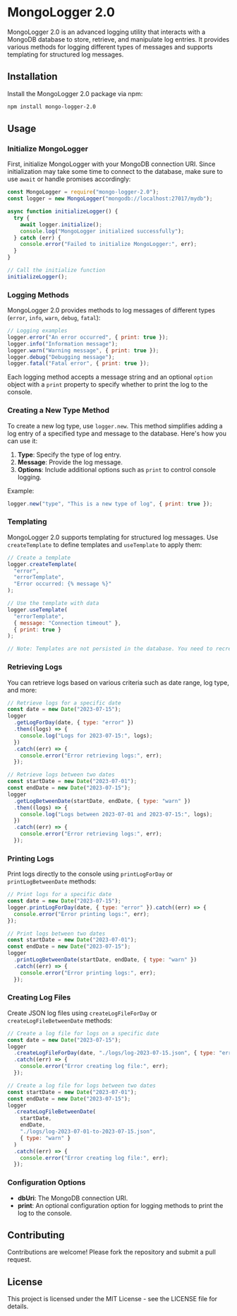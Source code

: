 # MongoLogger 2.0

MongoLogger 2.0 is an advanced logging utility that interacts with a MongoDB database to store, retrieve, and manipulate log entries. It provides various methods for logging different types of messages and supports templating for structured log messages.

## Installation

Install the MongoLogger 2.0 package via npm:

```bash
npm install mongo-logger-2.0
```

## Usage

### Initialize MongoLogger

First, initialize MongoLogger with your MongoDB connection URI. Since initialization may take some time to connect to the database, make sure to use `await` or handle promises accordingly:

```javascript
const MongoLogger = require("mongo-logger-2.0");
const logger = new MongoLogger("mongodb://localhost:27017/mydb");

async function initializeLogger() {
  try {
    await logger.initialize();
    console.log("MongoLogger initialized successfully");
  } catch (err) {
    console.error("Failed to initialize MongoLogger:", err);
  }
}

// Call the initialize function
initializeLogger();
```

### Logging Methods

MongoLogger 2.0 provides methods to log messages of different types (`error`, `info`, `warn`, `debug`, `fatal`):

```javascript
// Logging examples
logger.error("An error occurred", { print: true });
logger.info("Information message");
logger.warn("Warning message", { print: true });
logger.debug("Debugging message");
logger.fatal("Fatal error", { print: true });
```

Each logging method accepts a message string and an optional `option` object with a `print` property to specify whether to print the log to the console.

### Creating a New Type Method

To create a new log type, use `logger.new`. This method simplifies adding a log entry of a specified type and message to the database. Here's how you can use it:

1. **Type**: Specify the type of log entry.
2. **Message**: Provide the log message.
3. **Options**: Include additional options such as `print` to control console logging.

Example:

```javascript
logger.new("type", "This is a new type of log", { print: true });
```

### Templating

MongoLogger 2.0 supports templating for structured log messages. Use `createTemplate` to define templates and `useTemplate` to apply them:

```javascript
// Create a template
logger.createTemplate(
  "error",
  "errorTemplate",
  "Error occurred: {% message %}"
);

// Use the template with data
logger.useTemplate(
  "errorTemplate",
  { message: "Connection timeout" },
  { print: true }
);

// Note: Templates are not persisted in the database. You need to recreate them upon API restart.
```

### Retrieving Logs

You can retrieve logs based on various criteria such as date range, log type, and more:

```javascript
// Retrieve logs for a specific date
const date = new Date("2023-07-15");
logger
  .getLogForDay(date, { type: "error" })
  .then((logs) => {
    console.log("Logs for 2023-07-15:", logs);
  })
  .catch((err) => {
    console.error("Error retrieving logs:", err);
  });

// Retrieve logs between two dates
const startDate = new Date("2023-07-01");
const endDate = new Date("2023-07-15");
logger
  .getLogBetweenDate(startDate, endDate, { type: "warn" })
  .then((logs) => {
    console.log("Logs between 2023-07-01 and 2023-07-15:", logs);
  })
  .catch((err) => {
    console.error("Error retrieving logs:", err);
  });
```

### Printing Logs

Print logs directly to the console using `printLogForDay` or `printLogBetweenDate` methods:

```javascript
// Print logs for a specific date
const date = new Date("2023-07-15");
logger.printLogForDay(date, { type: "error" }).catch((err) => {
  console.error("Error printing logs:", err);
});

// Print logs between two dates
const startDate = new Date("2023-07-01");
const endDate = new Date("2023-07-15");
logger
  .printLogBetweenDate(startDate, endDate, { type: "warn" })
  .catch((err) => {
    console.error("Error printing logs:", err);
  });
```

### Creating Log Files

Create JSON log files using `createLogFileForDay` or `createLogFileBetweenDate` methods:

```javascript
// Create a log file for logs on a specific date
const date = new Date("2023-07-15");
logger
  .createLogFileForDay(date, "./logs/log-2023-07-15.json", { type: "error" })
  .catch((err) => {
    console.error("Error creating log file:", err);
  });

// Create a log file for logs between two dates
const startDate = new Date("2023-07-01");
const endDate = new Date("2023-07-15");
logger
  .createLogFileBetweenDate(
    startDate,
    endDate,
    "./logs/log-2023-07-01-to-2023-07-15.json",
    { type: "warn" }
  )
  .catch((err) => {
    console.error("Error creating log file:", err);
  });
```

### Configuration Options

- **dbUri**: The MongoDB connection URI.
- **print**: An optional configuration option for logging methods to print the log to the console.

## Contributing

Contributions are welcome! Please fork the repository and submit a pull request.

## License

This project is licensed under the MIT License - see the LICENSE file for details.
